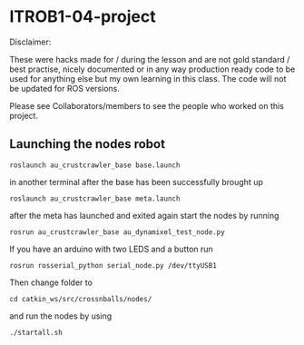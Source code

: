 # ITROB1-04-project

Disclaimer:

These were hacks made for / during the lesson and are not gold standard / best practise, nicely documented or in any way production ready code to be used for anything else but my own learning in this class. The code will not be updated for ROS versions.

Please see Collaborators/members to see the people who worked on this project.

Launching the nodes robot
-----------
	roslaunch au_crustcrawler_base base.launch

in another terminal after the base has been successfully brought up

	roslaunch au_crustcrawler_base meta.launch

after the meta has launched and exited again start the nodes by running

	rosrun au_crustcrawler_base au_dynamixel_test_node.py
	
If you have an arduino with two LEDS and a button run

	rosrun rosserial_python serial_node.py /dev/ttyUSB1
  
 Then change folder to 
 
 	cd catkin_ws/src/crossnballs/nodes/
 
 and run the nodes by using
 
  	./startall.sh
  
